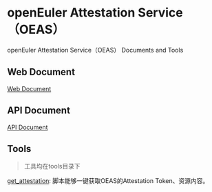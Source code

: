 # openEuler Attestation Service（OEAS）
openEuler Attestation Service（OEAS） Documents and Tools

## Web Document

[Web Document](./docs/oeas_web.md)

## API Document

[API Document](./docs/oeas_api.md)

## Tools

> 工具均在tools目录下

[get_attestation](./docs/tools_get_attestation.md): 脚本能够一键获取OEAS的Attestation Token、资源内容。

